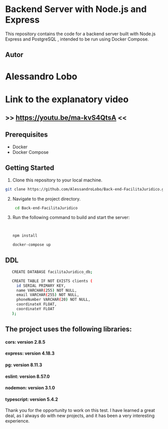 # Backend Server with Node.js and Express

This repository contains the code for a backend server built with Node.js Express and PostgreSQL , intended to be run using Docker Compose.

## Autor
# Alessandro Lobo

# Link to the explanatory video
## >> https://youtu.be/ma-kvS4QtsA <<

## Prerequisites
- Docker
- Docker Compose

## Getting Started
1. Clone this repository to your local machine.
```bash
git clone https://github.com/AlessandroLobo/Back-end-FacilitaJuridico.git
```
2. Navigate to the project directory.
   ```bash
    cd Back-end-FacilitaJuridico
   ```
4. Run the following command to build and start the server:
   ```bash
  
   
   npm install
   
   docker-compose up

## DDL 
```bash
   CREATE DATABASE facilitaJuridico_db;

   CREATE TABLE IF NOT EXISTS clients (
     id SERIAL PRIMARY KEY,
     name VARCHAR(255) NOT NULL,
     email VARCHAR(255) NOT NULL,
     phoneNumber VARCHAR(20) NOT NULL,
     coordinateX FLOAT,
     coordinateY FLOAT
   );
```


## The project uses the following libraries:

#### cors: version 2.8.5
#### express: version 4.18.3
#### pg: version 8.11.3
#### eslint: version 8.57.0
#### nodemon: version 3.1.0
#### typescript: version 5.4.2




Thank you for the opportunity to work on this test. I have learned a great deal, as I always do with new projects, and it has been a very interesting experience.
